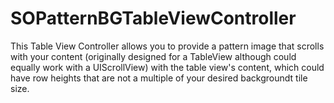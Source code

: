 SOPatternBGTableViewController
==============================

This Table View Controller allows you to provide a pattern image that scrolls with your content (originally designed for a TableView although could equally work with a UIScrollView)  with the table view's content, which could have row heights that are not a multiple of your desired backgroundt tile size.